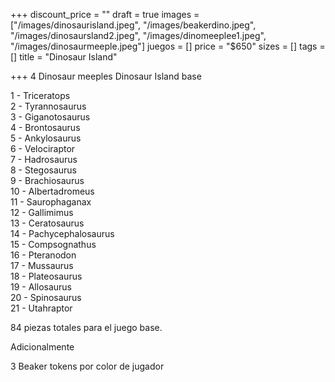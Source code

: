+++
discount_price = ""
draft = true
images = ["/images/dinosaurisland.jpeg", "/images/beakerdino.jpeg", "/images/dinosaursland2.jpeg", "/images/dinomeeplee1.jpeg", "/images/dinosaurmeeple.jpeg"]
juegos = []
price = "$650"
sizes = []
tags = []
title = "Dinosaur Island"

+++
4 Dinosaur meeples Dinosaur Island base

1 - Triceratops  
2 - Tyrannosaurus  
3 - Giganotosaurus  
4 - Brontosaurus  
5 - Ankylosaurus  
6 - Velociraptor  
7 - Hadrosaurus  
8 - Stegosaurus  
9 - Brachiosaurus  
10 - Albertadromeus  
11 - Saurophaganax  
12 - Gallimimus  
13 - Ceratosaurus  
14 - Pachycephalosaurus  
15 - Compsognathus  
16 - Pteranodon  
17 - Mussaurus  
18 - Plateosaurus  
19 - Allosaurus  
20 - Spinosaurus  
21 - Utahraptor

84 piezas totales para el juego base.

Adicionalmente

3 Beaker tokens por color de jugador